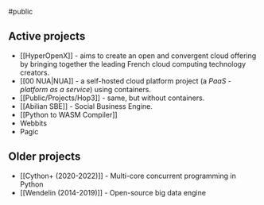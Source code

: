 #public

## Active projects

- [[HyperOpenX]] - aims to create an open and convergent cloud offering by bringing together the leading French cloud computing technology creators.
- [[00 NUA|NUA]] - a self-hosted cloud platform project (a _PaaS_ - _platform as a service_) using containers.
- [[Public/Projects/Hop3]] - same, but without containers.
- [[Abilian SBE]] - Social Business Engine.
- [[Python to WASM Compiler]]
- Webbits
- Pagic

## Older projects

- [[Cython+ (2020-2022)]] - Multi-core concurrent programming in Python
- [[Wendelin (2014-2019)]] - Open-source big data engine

